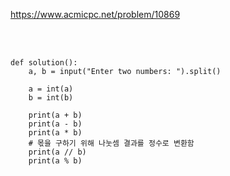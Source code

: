 https://www.acmicpc.net/problem/10869

<br>

</br>

```
def solution():
    a, b = input("Enter two numbers: ").split()

    a = int(a)
    b = int(b)

    print(a + b)
    print(a - b)
    print(a * b)
    # 몫을 구하기 위해 나눗셈 결과를 정수로 변환함
    print(a // b)
    print(a % b)
```
